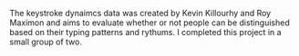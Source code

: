 The keystroke dynaimcs data was created by Kevin Killourhy and Roy Maximon and aims to evaluate whether or not people can be distinguished based on their typing patterns and 
rythums. I completed this project in a small group of two. 
